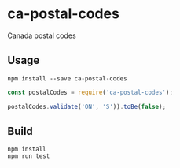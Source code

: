 # ca-postal-codes
Canada postal codes


## Usage

`npm install --save ca-postal-codes`

```javascript
const postalCodes = require('ca-postal-codes');

postalCodes.validate('ON', 'S')).toBe(false);
```

## Build

```
npm install
npm run test
```
